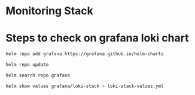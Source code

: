 # Monitoring Stack

# Steps to check on grafana loki chart
```sh
helm repo add grafana https://grafana.github.io/helm-charts
```

```sh
helm repo update
```

```sh
helm search repo grafana
```

```sh
helm show values grafana/loki-stack > loki-stack-values.yml
```

